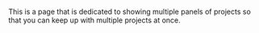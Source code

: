 This is a page that is dedicated to showing multiple panels of projects so that you can keep up with multiple projects at once.
